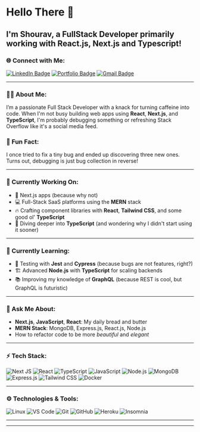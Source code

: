 

#  Hello There 👋
## I'm Shourav, a FullStack Developer primarily working with React.js, Next.js and Typescript! 

### 🌐 Connect with Me:
[![LinkedIn Badge](https://img.shields.io/badge/LinkedIn-000000?style=for-the-badge&logo=linkedin&logoColor=white)](https://www.linkedin.com/in/shouravrahman) 
[![Portfolio Badge](https://img.shields.io/badge/Portfolio-000000?style=for-the-badge&logo=web&logoColor=white)](https://shouravrahman.com)
[![Gmail Badge](https://img.shields.io/badge/Gmail-000000?style=for-the-badge&logo=gmail&logoColor=white)](mailto:shouravatwork@gmail.com)


---

### 🧑‍💻 About Me:
I’m a passionate Full Stack Developer with a knack for turning caffeine into code. When I'm not busy building web apps using **React**, **Next.js**, and **TypeScript**, I'm probably debugging something or refreshing Stack Overflow like it's a social media feed. 

### 👀 Fun Fact:
I once tried to fix a tiny bug and ended up discovering three new ones. Turns out, debugging is just bug collection in reverse!

---

### 🔭 Currently Working On:
- 🚀 Next.js apps (because why not)
- 💻 Full-Stack SaaS platforms using the **MERN** stack
- 🔥 Crafting component libraries with **React**, **Tailwind CSS**, and some good ol' **TypeScript**
- 🧠 Diving deeper into **TypeScript** (and wondering why I didn't start using it sooner)

---

### 🌱 Currently Learning:
- 🧪 Testing with **Jest** and **Cypress** (because bugs are not features, right?)
- 🏗️ Advanced **Node.js** with **TypeScript** for scaling backends
- 📚 Improving my knowledge of **GraphQL** (because REST is cool, but GraphQL is futuristic)

---

### 💬 Ask Me About:
- **Next.js**, **JavaScript**, **React**: My daily bread and butter
- **MERN Stack**: MongoDB, Express.js, React.js, Node.js
- How to refactor code to be more *beautiful* and *elegant*

---

### ⚡ Tech Stack:
![Next JS](https://img.shields.io/badge/Next.js-000000?style=for-the-badge&logo=nextdotjs&logoColor=white)
![React](https://img.shields.io/badge/React-000000?style=for-the-badge&logo=react&logoColor=61DAFB)
![TypeScript](https://img.shields.io/badge/TypeScript-000000?style=for-the-badge&logo=typescript&logoColor=007ACC)
![JavaScript](https://img.shields.io/badge/JavaScript-000000?style=for-the-badge&logo=javascript&logoColor=F7DF1E)
![Node.js](https://img.shields.io/badge/Node.js-000000?style=for-the-badge&logo=nodedotjs&logoColor=white)
![MongoDB](https://img.shields.io/badge/MongoDB-000000?style=for-the-badge&logo=mongodb&logoColor=4EA94B)
![Express.js](https://img.shields.io/badge/Express.js-000000?style=for-the-badge&logo=express&logoColor=white)
![Tailwind CSS](https://img.shields.io/badge/TailwindCSS-000000?style=for-the-badge&logo=tailwindcss&logoColor=38B2AC)
![Docker](https://img.shields.io/badge/Docker-000000?style=for-the-badge&logo=docker&logoColor=white)

---

### ⚙ Technologies & Tools:
![Linux](https://img.shields.io/badge/Linux-000000?style=for-the-badge&logo=linux&logoColor=FCC624)
![VS Code](https://img.shields.io/badge/Editor-VSCode-000000?style=for-the-badge&logo=visualstudiocode&logoColor=007ACC)
![Git](https://img.shields.io/badge/Git-000000?style=for-the-badge&logo=git&logoColor=F05032)
![GitHub](https://img.shields.io/badge/GitHub-000000?style=for-the-badge&logo=github&logoColor=white)
![Heroku](https://img.shields.io/badge/Heroku-000000?style=for-the-badge&logo=heroku&logoColor=white)
![Insomnia](https://img.shields.io/badge/Insomnia-000000?style=for-the-badge&logo=insomnia&logoColor=5849BE)

---




---
<!-- Add any additional custom sections below -->
